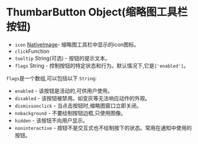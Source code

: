 # ThumbarButton Object(缩略图工具栏按钮)

* `icon` [NativeImage](../native-image.md)- 缩略图工具栏中显示的icon图标。
* `click`Function
* `tooltip` String(可选) - 按钮的提示文本。
* `flags` String [](可选) - 控制按钮的特定状态和行为。默认情况下,它是`['enabled']`。

`flags`是一个数组,可以包括以下 `String`:
* `enabled`  - 该按钮是活动的,可供用户使用。
* `disabled`  - 该按钮被禁用。如变灰等无法响应动作的外观。
* `dismissonclick`  - 当点击按钮时,缩略图窗口立即关闭。
* `nobackground`  - 不要绘制按钮边框,只使用图像。
* `hidden`  - 该按钮不向用户显示。
* `noninteractive`  - 按钮不是交互式也不绘制按下的状态。常用在通知中使用的按钮。